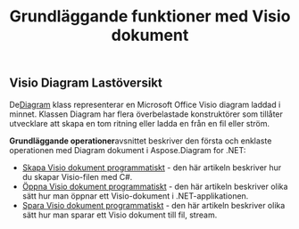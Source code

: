 ﻿---
title: Grundläggande funktioner med Visio dokument
linktitle: Grundläggande operationer
type: docs
weight: 30
url: /sv/net/basic-operations/
description: Avsnittet för grundläggande funktioner beskriver möjligheterna att öppna och spara Visio-dokument med Aspose.Diagram for .NET.
---
## **Visio Diagram Lastöversikt**
 De[Diagram](http://www.aspose.com/api/net/diagram/aspose.diagram/diagram) klass representerar en Microsoft Office Visio diagram laddad i minnet. Klassen Diagram har flera överbelastade konstruktörer som tillåter utvecklare att skapa en tom ritning eller ladda en från en fil eller ström.

**Grundläggande operationer**avsnittet beskriver den första och enklaste operationen med Diagram dokument i Aspose.Diagram for .NET:

- [Skapa Visio dokument programmatiskt](/diagram/sv/net/create-visio-document/) - den här artikeln beskriver hur du skapar Visio-filen med C#.
- [Öppna Visio dokument programmatiskt](/diagram/sv/net/open-visio-document/) - den här artikeln beskriver olika sätt hur man öppnar ett Visio-dokument i .NET-applikationen.
- [Spara Visio dokument programmatiskt](/diagram/sv/net/save-visio-document/) - den här artikeln beskriver olika sätt hur man sparar ett Visio dokument till fil, stream.

